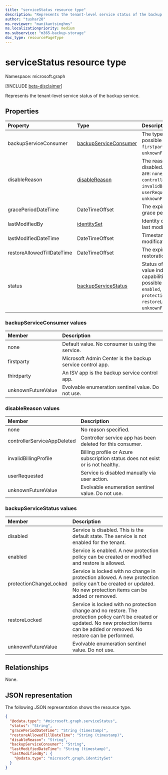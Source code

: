 ```yaml
---
title: "serviceStatus resource type"
description: "Represents the tenant-level service status of the backup service."
author: "tushar20"
ms.reviewer: "manikantsinghms"
ms.localizationpriority: medium
ms.subservice: "m365-backup-storage"
doc_type: resourcePageType
---
```


# serviceStatus resource type

Namespace: microsoft.graph

[!INCLUDE [beta-disclaimer](../../includes/beta-disclaimer.md)]

Represents the tenant-level service status of the backup service.

## Properties

|Property|Type|Description|
|:---|:---|:---|
|backupServiceConsumer|[backupServiceConsumer](../resources/servicestatus.md#backupserviceconsumer-values)|The type of consumer. The possible values are: `unknown`, `firstparty`, `thirdparty`, `unknownFutureValue`.|
|disableReason|[disableReason](../resources/servicestatus.md#disablereason-values)|The reason the service is disabled. The possible values are: `none`, `controllerServiceAppDeleted`, `invalidBillingProfile`, `userRequested`, `unknownFutureValue`.|
|gracePeriodDateTime|DateTimeOffset|The expiration time of the grace period.|
|lastModifiedBy|[identitySet](../resources/identityset.md)|Identity of the person who last modified the entity.|
|lastModifiedDateTime|DateTimeOffset|Timestamp of the last modification of the entity.|
|restoreAllowedTillDateTime|DateTimeOffset|The expiration time of the restoration allowed period.|
|status|[backupServiceStatus](../resources/servicestatus.md#backupservicestatus-values)|Status of the service. This value indicates what capabilities can be used. The possible values are: `disabled`, `enabled`, `protectionChangeLocked`, `restoreLocked`, `unknownFutureValue`.|

### backupServiceConsumer values

|Member | Description |
|:------|:------------|
|none | Default value. No consumer is using the service.|
|firstparty | Microsoft Admin Center is the backup service control app.|
|thirdparty | An ISV app is the backup service control app.|
|unknownFutureValue | Evolvable enumeration sentinel value. Do not use.|

### disableReason values

|Member | Description |
|:------|:------------|
|none | No reason specified.|
|controllerServiceAppDeleted | Controller service app has been deleted for this consumer.|
|invalidBillingProfile | Billing profile or Azure subscription status does not exist or is not healthy.|
|userRequested | Service is disabled manually via user action.|
|unknownFutureValue | Evolvable enumeration sentinel value. Do not use.|

### backupServiceStatus values

|Member | Description |
|:------|:------------|
|disabled | Service is disabled. This is the default state. The service is not enabled for the tenant.|
|enabled | Service is enabled. A new protection policy can be created or modified and restore is allowed.|
|protectionChangeLocked | Service is locked with no change in protection allowed. A new protection policy can't be created or updated. No new protection items can be added or removed.|
|restoreLocked | Service is locked with no protection change and no restore. The protection policy can't be created or updated. No new protection items can be added or removed. No restore can be performed.|
|unknownFutureValue | Evolvable enumeration sentinel value. Do not use.|

## Relationships

None.

## JSON representation

The following JSON representation shows the resource type.
<!-- {
  "blockType": "resource",
  "@odata.type": "microsoft.graph.serviceStatus"
}
-->
``` json
{
  "@odata.type": "#microsoft.graph.serviceStatus",
  "status": "String",
  "gracePeriodDateTime": "String (timestamp)",
  "restoreAllowedTillDateTime": "String (timestamp)",
  "disableReason": "String",
  "backupServiceConsumer": "String",
  "lastModifiedDateTime": "String (timestamp)",
  "lastModifiedBy": {
    "@odata.type": "microsoft.graph.identitySet"
  }
}
```
